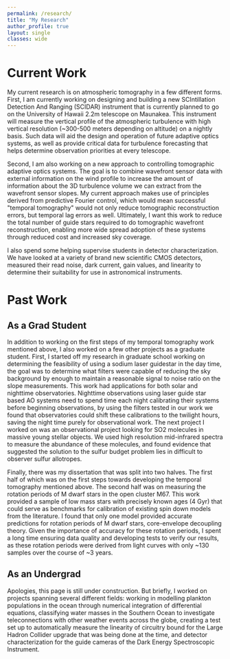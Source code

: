 ```yaml
---
permalink: /research/
title: "My Research"
author_profile: true
layout: single
classes: wide
---
```


# Current Work
My current research is on atmospheric tomography in a few different forms.
First, I am currently working on designing and building a new SCIntillation Detection And Ranging (SCIDAR) instrument that is currently planned to go on the University of Hawaii 2.2m telescope on Maunakea.
This instrument will measure the vertical profile of the atmospheric turbulence with high vertical resolution (~300-500 meters depending on altitude) on a nightly basis.
Such data will aid the design and operation of future adaptive optics systems, as well as provide critical data for turbulence forecasting that helps determine observation priorities at every telescope.

Second, I am also working on a new approach to controlling tomographic adaptive optics systems.
The goal is to combine wavefront sensor data with external information on the wind profile to increase the amount of information about the 3D turbulence volume we can extract from the wavefront sensor slopes.
My current approach makes use of principles derived from predictive Fourier control, which would mean successful "temporal tomography" would not only reduce tomographic reconstruction errors, but temporal lag errors as well.
Ultimately, I want this work to reduce the total number of guide stars required to do tomographic wavefront reconstruction, enabling more wide spread adoption of these systems through reduced cost and increased sky coverage.

I also spend some helping supervise students in detector characterization.
We have looked at a variety of brand new scientific CMOS detectors, measured their read noise, dark current, gain values, and linearity to determine their suitability for use in astronomical instruments.

# Past Work
## As a Grad Student
In addition to working on the first steps of my temporal tomography work mentioned above, I also worked on a few other projects as a graduate student.
First, I started off my research in graduate school working on determining the feasibility of using a sodium laser guidestar in the day time, the goal was to determine what filters were capable of reducing the sky background by enough to maintain a reasonable signal to noise ratio on the slope measurements.
This work had applications for both solar and nighttime observatories.
Nighttime observations using laser guide star based AO systems need to spend time each night calibrating their systems before beginning observations, by using the filters tested in our work we found that observatories could shift these calibrations to the twilight hours, saving the night time purely for observational work.
The next project I worked on was an observational project looking for SO2 molecules in massive young stellar objects.
We used high resolution mid-infrared spectra to measure the abundance of these molecules, and found evidence that suggested the solution to the sulfur budget problem lies in difficult to observer sulfur allotropes.

Finally, there was my dissertation that was split into two halves.
The first half of which was on the first steps towards developing the temporal tomography mentioned above.
The second half was on measuring the rotation periods of M dwarf stars in the open cluster M67.
This work provided a sample of low mass stars with precisely known ages (4 Gyr) that could serve as benchmarks for calibration of existing spin down models from the literature.
I found that only one model provided accurate predictions for rotation periods of M dwarf stars, core-envelope decoupling theory.
Given the importance of accuracy for these rotation periods, I spent a long time ensuring data quality and developing tests to verify our results, as these rotation periods were derived from light curves with only ~130 samples over the course of ~3 years.

## As an Undergrad

Apologies, this page is still under construction. But briefly, I worked on projects spanning several different fields: working in modelling plankton populations in the ocean through numerical integration of differential equations, classifying water masses in the Southern Ocean to investigate teleconnections with other weather events across the globe, creating a test set up to automatically measure the linearity of circuitry bound for the Large Hadron Collider upgrade that was being done at the time, and detector characterization for the guide cameras of the Dark Energy Spectroscopic Instrument.